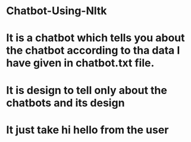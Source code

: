 # Chatbot-Using-Nltk
# It is a chatbot which tells you about the chatbot according to tha data I have given in chatbot.txt file.
# It is design to tell only about the chatbots and its design
# It just take hi hello from the user

